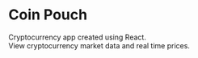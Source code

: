 # Coin Pouch

Cryptocurrency app created using React.\
View cryptocurrency market data and real time prices.